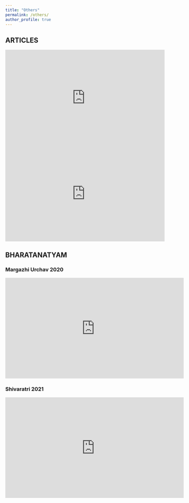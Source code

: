 ```yaml
---
title: "Others"
permalink: /others/
author_profile: true
---
```



## ARTICLES

<embed src="https://myvoice.opindia.com/2020/08/gendered-social-impact-of-the-covid-19-pandemic/" style="width:500px; height: 300px;">


<embed src="http://www.example.com" style="width:500px; height: 300px;">



## BHARATANATYAM

### Margazhi Urchav 2020
<iframe width="560" height="315" src="https://www.youtube.com/embed/gnSEx5xvX-I?start=701" title="YouTube video player" frameborder="0" allow="accelerometer; autoplay; clipboard-write; encrypted-media; gyroscope; picture-in-picture" allowfullscreen></iframe>


### Shivaratri 2021
<iframe width="560" height="315" src="https://www.youtube.com/embed/dJ9hC08Lp90?start=1131" title="YouTube video player" frameborder="0" allow="accelerometer; autoplay; clipboard-write; encrypted-media; gyroscope; picture-in-picture" allowfullscreen></iframe>